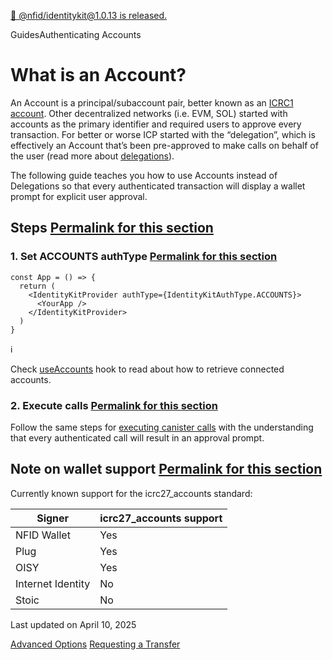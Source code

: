 [🎉 @nfid/identitykit@1.0.13 is released.](https://www.npmjs.com/package/@nfid/identitykit)

GuidesAuthenticating Accounts

# What is an Account?

An Account is a principal/subaccount pair, better known as an
[ICRC1 account](https://internetcomputer.org/docs/current/references/icrc1-standard#textual-encoding-of-accounts).
Other decentralized networks (i.e. EVM, SOL) started with accounts as the primary identifier and
required users to approve every transaction. For better or worse ICP started with the “delegation”,
which is effectively an Account that’s been pre-approved to make calls on behalf of the user (read
more about [delegations](https://identitykit.xyz/docs/miscellaneous/delegation-toolkit)).

The following guide teaches you how to use Accounts instead of Delegations so that every
authenticated transaction will display a wallet prompt for explicit user approval.

## Steps [Permalink for this section](https://identitykit.xyz/docs/guides/authenticating-accounts\#steps)

### 1\. Set ACCOUNTS authType [Permalink for this section](https://identitykit.xyz/docs/guides/authenticating-accounts\#1-set-accounts-authtype)

```nextra-code
const App = () => {
  return (
    <IdentityKitProvider authType={IdentityKitAuthType.ACCOUNTS}>
      <YourApp />
    </IdentityKitProvider>
  )
}
```

ℹ️

Check [useAccounts](https://identitykit.xyz/docs/hooks/useAccounts) hook to read about how to retrieve connected accounts.

### 2\. Execute calls [Permalink for this section](https://identitykit.xyz/docs/guides/authenticating-accounts\#2-execute-calls)

Follow the same steps for [executing canister calls](https://identitykit.xyz/docs/getting-started/executing-canister-calls) with
the understanding that every authenticated call will result in an approval prompt.

## Note on wallet support [Permalink for this section](https://identitykit.xyz/docs/guides/authenticating-accounts\#note-on-wallet-support)

Currently known support for the icrc27\_accounts standard:

| Signer | icrc27\_accounts support |
| --- | --- |
| NFID Wallet | Yes |
| Plug | Yes |
| OISY | Yes |
| Internet Identity | No |
| Stoic | No |

Last updated on April 10, 2025

[Advanced Options](https://identitykit.xyz/docs/getting-started/advanced-options "Advanced Options") [Requesting a Transfer](https://identitykit.xyz/docs/guides/request-transfer "Requesting a Transfer")